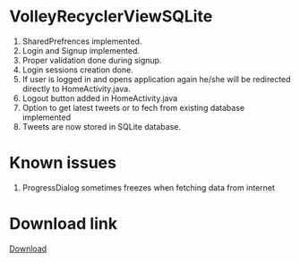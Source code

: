 # VolleyRecyclerViewSQLite
1.  SharedPrefrences implemented.
2.  Login and Signup implemented.
3.  Proper validation done during signup.
4.  Login sessions creation done.
5.  If user is logged in and opens application again he/she will be redirected directly to HomeActivity.java.
6.  Logout button added in HomeActivity.java
7.  Option to get latest tweets or to fech from existing database implemented
8.  Tweets are now stored in SQLite database.

# Known issues
1.  ProgressDialog sometimes freezes when fetching data from internet
# Download link
<a href="https://drive.google.com/file/d/17eCO55NAgCdUXokgQpKAlTj-BX2dQVxP/view?usp=sharing">Download</a>
